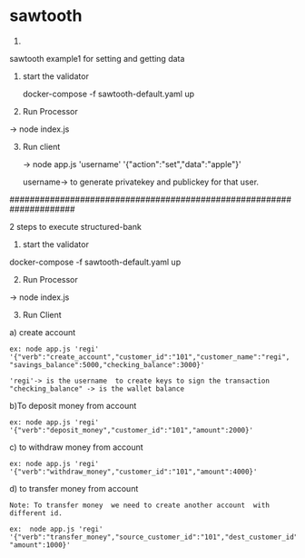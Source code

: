 # sawtooth  

1.
sawtooth example1 for setting and getting data 

1. start the validator
   
   docker-compose -f sawtooth-default.yaml up

2. Run  Processor

  -> node index.js

3. Run client
   
   -> node app.js  'username' '{"action":"set","data":"apple"}'

   username->  to generate  privatekey and publickey for that user.

#####################################################################

2  steps  to execute  structured-bank 

 1. start the validator
   
   docker-compose -f sawtooth-default.yaml up

2. Run  Processor

  -> node index.js

3. Run Client
  
  a) create account 
    
    ex: node app.js 'regi' '{"verb":"create_account","customer_id":"101","customer_name":"regi",                      "savings_balance":5000,"checking_balance":3000}'

    'regi'-> is the username  to create keys to sign the transaction
    "checking_balance" -> is the wallet balance
    
  b)To deposit money from account

    ex: node app.js 'regi' '{"verb":"deposit_money","customer_id":"101","amount":2000}'


  c) to withdraw money from account
    
    ex: node app.js 'regi' '{"verb":"withdraw_money","customer_id":"101","amount":4000}'
  
  d) to transfer money from account
    
    Note: To transfer money  we need to create another account  with  different id.

    ex:  node app.js 'regi' '{"verb":"transfer_money","source_customer_id":"101","dest_customer_id":"102", "amount":1000}'
    
    